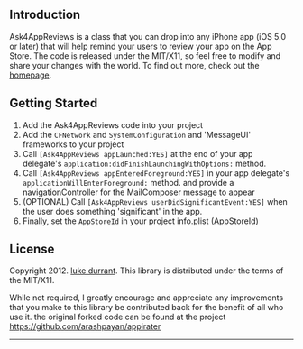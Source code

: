 Introduction
------------
Ask4AppReviews is a class that you can drop into any iPhone app (iOS 5.0 or later) that will help remind your users
to review your app on the App Store. The code is released under the MIT/X11, so feel free to
modify and share your changes with the world. To find out more, check out the [homepage].


Getting Started
---------------
1. Add the Ask4AppReviews code into your project
2. Add the `CFNetwork` and `SystemConfiguration` and 'MessageUI' frameworks to your project
3. Call `[Ask4AppReviews appLaunched:YES]` at the end of your app delegate's `application:didFinishLaunchingWithOptions:` method.
4. Call `[Ask4AppReviews appEnteredForeground:YES]` in your app delegate's `applicationWillEnterForeground:` method. and provide a navigationController for the MailComposer message to appear
5. (OPTIONAL) Call `[Ask4AppReviews userDidSignificantEvent:YES]` when the user does something 'significant' in the app.
6. Finally, set the `AppStoreId` in your project info.plist (AppStoreId)

License
-------
Copyright 2012. [luke durrant].
This library is distributed under the terms of the MIT/X11.



While not required, I greatly encourage and appreciate any improvements that you make
to this library be contributed back for the benefit of all who use it.
the original forked code can be found at the project
https://github.com/arashpayan/appirater


--------------

[homepage]: http://lukedurrant.com/2012/07/appirater-github-fork/
[luke durrant]: http://lukedurrant.com
